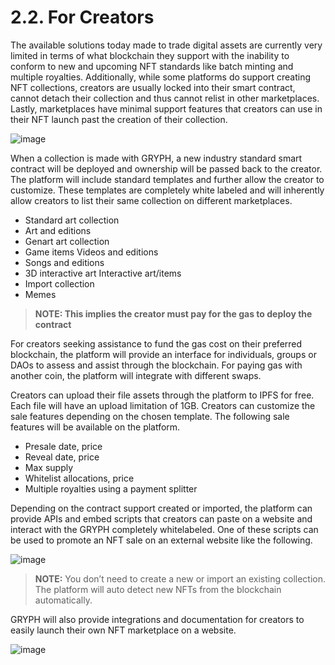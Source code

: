 # 2.2. For Creators

The available solutions today made to trade digital assets are currently very limited in terms of what blockchain they support with the inability to conform to new and upcoming NFT standards like batch minting and multiple royalties. Additionally, while some platforms do support creating NFT collections, creators are usually locked into their smart contract, cannot detach their collection and thus cannot relist in other marketplaces. Lastly, marketplaces have minimal support features that creators can use in their NFT launch past the creation of their collection.

![image](https://user-images.githubusercontent.com/120378/154843766-b3d66db0-dfdd-4036-9147-654e71a5d79c.png)

When a collection is made with GRYPH, a new industry standard smart contract will be deployed and ownership will be passed back to the creator. The platform will include standard templates and further allow the creator to customize. These templates are completely white labeled and will inherently allow creators to list their same collection on different marketplaces.

* Standard art collection
* Art and editions
* Genart art collection
* Game items Videos and editions
* Songs and editions
* 3D interactive art Interactive art/items
* Import collection
* Memes

> **NOTE: This implies the creator must pay for the gas to deploy the contract**

For creators seeking assistance to fund the gas cost on their preferred blockchain, the platform will provide an interface for individuals, groups or DAOs to assess and assist through the blockchain. For paying gas with another coin, the platform will integrate with different swaps.

Creators can upload their file assets through the platform to IPFS for free. Each file will have an upload limitation of 1GB. Creators can customize the sale features depending on the chosen template. The following sale features will be available on the platform.

* Presale date, price
* Reveal date, price
* Max supply
* Whitelist allocations, price
* Multiple royalties using a payment splitter

Depending on the contract support created or imported, the platform can provide APIs and embed scripts that creators can paste on a website and interact with the GRYPH completely whitelabeled. One of these scripts can be used to promote an NFT sale on an external website like the following.

![image](https://user-images.githubusercontent.com/120378/154843785-786c6728-fe4b-4739-84a4-4acbb8cd0804.png)

> **NOTE:** You don’t need to create a new or import an existing collection. The platform will auto detect new NFTs from the blockchain automatically.

GRYPH will also provide integrations and documentation for creators to easily launch their own NFT marketplace on a website.

![image](https://user-images.githubusercontent.com/120378/154843797-25d064c7-d444-4484-921b-aae586bbb1ff.png)
